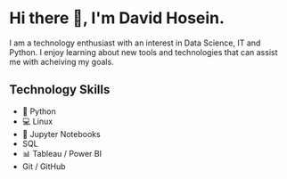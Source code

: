 # Hi there 👋, I'm David Hosein.

I am a technology enthusiast with an interest in Data Science, IT and Python. I enjoy learning about new tools and technologies that can assist me with acheiving my goals.

## Technology Skills
* 🐍 Python
* 💻 Linux
* 📕 Jupyter Notebooks
* SQL 
* 📊 Tableau / Power BI
* Git / GitHub
